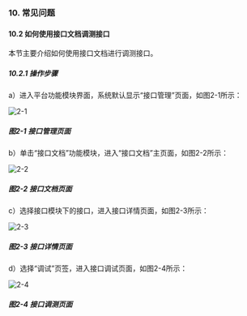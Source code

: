 ### 10. 常见问题

#### 10.2 如何使用接口文档调测接口

本节主要介绍如何使用接口文档进行调测接口。

##### 10.2.1 操作步骤

a）进入平台功能模块界面，系统默认显示“接口管理”页面，如图2-1所示：

![2-1](https://www.feisuanyz.com/fsimage/ks-image/ks_10-1_img.png)

##### 图2-1 接口管理页面

b）单击“接口文档”功能模块，进入“接口文档”主页面，如图2-2所示：

![2-2](https://www.feisuanyz.com/fsimage/ks-image/ks_10-2_img.png)

##### 图2-2 接口文档页面

c）选择接口模块下的接口，进入接口详情页面，如图2-3所示：

![2-3](https://www.feisuanyz.com/fsimage/ks-image/ks_10-3_img.png)

##### 图2-3 接口详情页面

d）选择“调试”页签，进入接口调试页面，如图2-4所示：

![2-4](https://www.feisuanyz.com/fsimage/ks-image/ks_10-4_img.png)

##### 图2-4 接口调测页面
